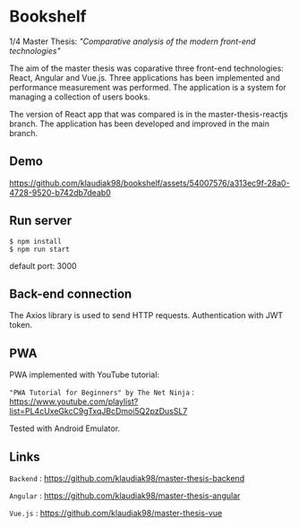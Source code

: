 # Bookshelf

1/4 Master Thesis: _"Comparative analysis of the modern front-end technologies"_

The aim of the master thesis was coparative three front-end technologies: React, Angular and Vue.js. Three applications has been implemented and performance measurement was performed. The application is a system for managing a collection of users books.

The version of React app that was compared is in the master-thesis-reactjs branch. The application has been developed and improved in the main branch.

## Demo

https://github.com/klaudiak98/bookshelf/assets/54007576/a313ec9f-28a0-4728-9520-b742db7deab0

## Run server

    $ npm install
    $ npm run start

default port: 3000

## Back-end connection

The Axios library is used to send HTTP requests. Authentication with JWT token.

## PWA

PWA implemented with YouTube tutorial:

`"PWA Tutorial for Beginners" by The Net Ninja` : <https://www.youtube.com/playlist?list=PL4cUxeGkcC9gTxqJBcDmoi5Q2pzDusSL7>

Tested with Android Emulator.

## Links

`Backend` : <https://github.com/klaudiak98/master-thesis-backend>

`Angular` : <https://github.com/klaudiak98/master-thesis-angular>

`Vue.js` : <https://github.com/klaudiak98/master-thesis-vue>
